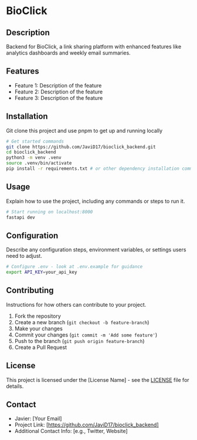 # BioClick

## Description

Backend for BioClick, a link sharing platform with enhanced features like analytics dashboards and weekly email summaries.

## Features

- Feature 1: Description of the feature
- Feature 2: Description of the feature
- Feature 3: Description of the feature

## Installation

Git clone this project and use pnpm to get up and running locally

```zsh
# Get started commands
git clone https://github.com/JaviD17/bioclick_backend.git
cd bioclick_backend
python3 -m venv .venv
source .venv/bin/activate
pip install -r requirements.txt # or other dependency installation commands
```

## Usage

Explain how to use the project, including any commands or steps to run it.

```zsh
# Start running on localhost:8000
fastapi dev
```

## Configuration

Describe any configuration steps, environment variables, or settings users need to adjust.

```zsh
# Configure .env - look at .env.example for guidance
export API_KEY=your_api_key
```

## Contributing

Instructions for how others can contribute to your project.

1. Fork the repository
2. Create a new branch (`git checkout -b feature-branch`)
3. Make your changes
4. Commit your changes (`git commit -m 'Add some feature'`)
5. Push to the branch (`git push origin feature-branch`)
6. Create a Pull Request

## License

This project is licensed under the [License Name] - see the [LICENSE](LICENSE) file for details.

## Contact

- Javier: [Your Email]
- Project Link: [https://github.com/JaviD17/bioclick_backend]
- Additional Contact Info: [e.g., Twitter, Website]
